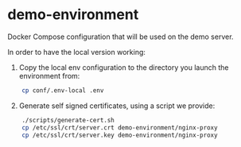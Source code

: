 # demo-environment
Docker Compose configuration that will be used on the demo server.

In order to have the local version working:

1. Copy the local env configuration to the directory you launch the environment from: 

```bash
	cp conf/.env-local .env
```

2. Generate self signed certificates, using a script we provide:
```bash
	./scripts/generate-cert.sh
	cp /etc/ssl/crt/server.crt demo-environment/nginx-proxy
	cp /etc/ssl/crt/server.key demo-environment/nginx-proxy
```
